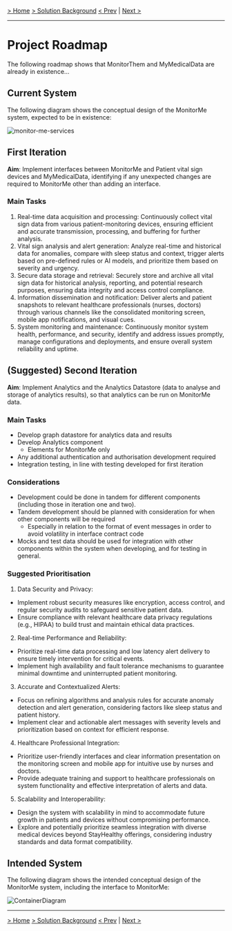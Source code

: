 [> Home](../README.md)    [> Solution Background](README.md)
[< Prev](Deployment.md)  |  [Next >](../4.ADRs/README.md)

---

# Project Roadmap

The following roadmap shows that MonitorThem and MyMedicalData are already in existence...

## Current System

The following diagram shows the conceptual design of the MonitorMe system, expected to be in existence:

![monitor-me-services](../assets/images/Monitorme_Overview_v1.png)


## First Iteration

**Aim**: Implement interfaces between MonitorMe and Patient vital sign devices and MyMedicalData, identifying if any unexpected changes are required to MonitorMe other than adding an interface.

### Main Tasks

1. Real-time data acquisition and processing: Continuously collect vital sign data from various patient-monitoring devices, ensuring efficient and accurate transmission, processing, and buffering for further analysis.
2. Vital sign analysis and alert generation: Analyze real-time and historical data for anomalies, compare with sleep status and context, trigger alerts based on pre-defined rules or AI models, and prioritize them based on severity and urgency.
3. Secure data storage and retrieval: Securely store and archive all vital sign data for historical analysis, reporting, and potential research purposes, ensuring data integrity and access control compliance.
4. Information dissemination and notification: Deliver alerts and patient snapshots to relevant healthcare professionals (nurses, doctors) through various channels like the consolidated monitoring screen, mobile app notifications, and visual cues.
5. System monitoring and maintenance: Continuously monitor system health, performance, and security, identify and address issues promptly, manage configurations and deployments, and ensure overall system reliability and uptime.

## (Suggested) Second Iteration

**Aim**: Implement Analytics and the Analytics Datastore (data to analyse and storage of analytics results), so that analytics can be run on MonitorMe data.

### Main Tasks

- Develop graph datastore for analytics data and results
- Develop Analytics component
  - Elements for MonitorMe only
- Any additional authentication and authorisation development required
- Integration testing, in line with testing developed for first iteration

### Considerations

- Development could be done in tandem for different components (including those in iteration one and two).
- Tandem development should be planned with consideration for when other components will be required
  - Especially in relation to the format of event messages in order to avoid volatility in interface contract code
- Mocks and test data should be used for integration with other components within the system when developing, and for testing in general.

### Suggested Prioritisation

1. Data Security and Privacy:
* Implement robust security measures like encryption, access control, and regular security audits to safeguard sensitive patient data.
* Ensure compliance with relevant healthcare data privacy regulations (e.g., HIPAA) to build trust and maintain ethical data practices.

2. Real-time Performance and Reliability:
* Prioritize real-time data processing and low latency alert delivery to ensure timely intervention for critical events.
* Implement high availability and fault tolerance mechanisms to guarantee minimal downtime and uninterrupted patient monitoring.

3. Accurate and Contextualized Alerts:
* Focus on refining algorithms and analysis rules for accurate anomaly detection and alert generation, considering factors like sleep status and patient history.
* Implement clear and actionable alert messages with severity levels and prioritization based on context for efficient response.

4. Healthcare Professional Integration:
* Prioritize user-friendly interfaces and clear information presentation on the monitoring screen and mobile app for intuitive use by nurses and doctors.
* Provide adequate training and support to healthcare professionals on system functionality and effective interpretation of alerts and data.

5. Scalability and Interoperability:
* Design the system with scalability in mind to accommodate future growth in patients and devices without compromising performance.
* Explore and potentially prioritize seamless integration with diverse medical devices beyond StayHealthy offerings, considering industry standards and data format compatibility.

## Intended System

The following diagram shows the intended conceptual design of the MonitorMe system, including the interface to MonitorMe:

![ContainerDiagram](../assets/diagrams/ContainerDiagram.png)

---

[> Home](../README.md)    [> Solution Background](README.md)
[< Prev](Deployment.md)  |  [Next >](../4.ADRs/README.md)

